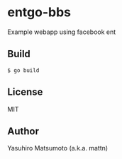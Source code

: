 # entgo-bbs

Example webapp using facebook ent

## Build

```
$ go build
```

## License

MIT

## Author

Yasuhiro Matsumoto (a.k.a. mattn)
